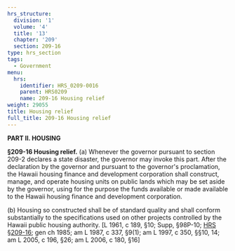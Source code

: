 ```yaml
---
hrs_structure:
  division: '1'
  volume: '4'
  title: '13'
  chapter: '209'
  section: 209-16
type: hrs_section
tags:
  - Government
menu:
  hrs:
    identifier: HRS_0209-0016
    parent: HRS0209
    name: 209-16 Housing relief
weight: 29055
title: Housing relief
full_title: 209-16 Housing relief
---
```

**PART II. HOUSING**

**§209-16 Housing relief.** (a) Whenever the governor pursuant to section 209-2 declares a state disaster, the governor may invoke this part. After the declaration by the governor and pursuant to the governor's proclamation, the Hawaii housing finance and development corporation shall construct, manage, and operate housing units on public lands which may be set aside by the governor, using for the purpose the funds available or made available to the Hawaii housing finance and development corporation.

(b) Housing so constructed shall be of standard quality and shall conform substantially to the specifications used on other projects controlled by the Hawaii public housing authority. [L 1961, c 189, §10; Supp, §98P-10; [HRS §209-16](/title-13/chapter-209/section-209-16/); gen ch 1985; am L 1987, c 337, §9(1); am L 1997, c 350, §§10, 14; am L 2005, c 196, §26; am L 2006, c 180, §16]